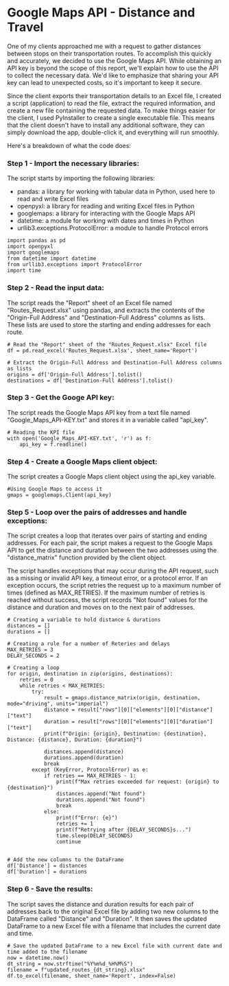 # Google Maps API - Distance and Travel

One of my clients approached me with a request to gather distances between stops on their transportation routes. To accomplish this quickly and accurately, we decided to use the Google Maps API. While obtaining an API key is beyond the scope of this report, we'll explain how to use the API to collect the necessary data. We'd like to emphasize that sharing your API key can lead to unexpected costs, so it's important to keep it secure.

Since the client exports their transportation details to an Excel file, I created a script (application) to read the file, extract the required information, and create a new file containing the requested data. To make things easier for the client, I used PyInstaller to create a single executable file. This means that the client doesn't have to install any additional software, they can simply download the app, double-click it, and everything will run smoothly.

Here's a breakdown of what the code does:

### Step 1 - Import the necessary libraries: 

The script starts by importing the following libraries:
- pandas: a library for working with tabular data in Python, used here to read and write Excel files
- openpyxl: a library for reading and writing Excel files in Python
- googlemaps: a library for interacting with the Google Maps API
- datetime: a module for working with dates and times in Python
- urllib3.exceptions.ProtocolError: a module to handle Protocol errors

```
import pandas as pd
import openpyxl
import googlemaps
from datetime import datetime
from urllib3.exceptions import ProtocolError
import time
```

### Step 2 - Read the input data:

The script reads the "Report" sheet of an Excel file named "Routes_Request.xlsx" using pandas, and extracts the contents of the "Origin-Full Address" and "Destination-Full Address" columns as lists. These lists are used to store the starting and ending addresses for each route.

```
# Read the "Report" sheet of the "Routes_Request.xlsx" Excel file
df = pd.read_excel('Routes_Request.xlsx', sheet_name='Report')

# Extract the Origin-Full Address and Destination-Full Address columns as lists
origins = df['Origin-Full Address'].tolist()
destinations = df['Destination-Full Address'].tolist()
```

### Step 3 - Get the Googe API key:

The script reads the Google Maps API key from a text file named "Google_Maps_API-KEY.txt" and stores it in a variable called "api_key".

```
# Reading the KPI file
with open('Google_Maps_API-KEY.txt', 'r') as f:
    api_key = f.readline()
```

### Step 4 - Create a Google Maps client object:

The script creates a Google Maps client object using the api_key variable.

```
#Using Google Maps to access it
gmaps = googlemaps.Client(api_key)
```

### Step 5 - Loop over the pairs of addresses and handle exceptions:

The script creates a loop that iterates over pairs of starting and ending addresses. For each pair, the script makes a request to the Google Maps API to get the distance and duration between the two addresses using the "distance_matrix" function provided by the client object.

The script handles exceptions that may occur during the API request, such as a missing or invalid API key, a timeout error, or a protocol error. If an exception occurs, the script retries the request up to a maximum number of times (defined as MAX_RETRIES). If the maximum number of retries is reached without success, the script records "Not found" values for the distance and duration and moves on to the next pair of addresses.

```
# Creating a variable to hold distance & durations
distances = []
durations = []

# Creating a rule for a number of Reteries and delays
MAX_RETRIES = 3
DELAY_SECONDS = 2

# Creating a loop
for origin, destination in zip(origins, destinations):
    retries = 0
    while retries < MAX_RETRIES:
        try:
            result = gmaps.distance_matrix(origin, destination, mode="driving", units="imperial")
            distance = result["rows"][0]["elements"][0]["distance"]["text"]
            duration = result["rows"][0]["elements"][0]["duration"]["text"]
            print(f"Origin: {origin}, Destination: {destination}, Distance: {distance}, Duration: {duration}")

            distances.append(distance)
            durations.append(duration)
            break
        except (KeyError, ProtocolError) as e:
            if retries == MAX_RETRIES - 1:
                print(f"Max retries exceeded for request: {origin} to {destination}")
                distances.append("Not found")
                durations.append("Not found")
                break
            else:
                print(f"Error: {e}")
                retries += 1
                print(f"Retrying after {DELAY_SECONDS}s...")
                time.sleep(DELAY_SECONDS)
                continue


# Add the new columns to the DataFrame
df['Distance'] = distances
df['Duration'] = durations
```


### Step 6 - Save the results:

The script saves the distance and duration results for each pair of addresses back to the original Excel file by adding two new columns to the DataFrame called "Distance" and "Duration". It then saves the updated DataFrame to a new Excel file with a filename that includes the current date and time.

```
# Save the updated DataFrame to a new Excel file with current date and time added to the filename
now = datetime.now()
dt_string = now.strftime("%Y%m%d_%H%M%S")
filename = f"updated_routes_{dt_string}.xlsx"
df.to_excel(filename, sheet_name='Report', index=False)
```

